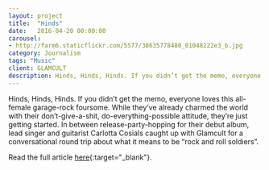 ```yaml
---
layout: project
title:  "Hinds"
date:   2016-04-20 00:00:00
carousel:
- http://farm6.staticflickr.com/5577/30635778480_01048222e3_b.jpg
category: Journalism
tags: "Music"
client: GLAMCULT
description: Hinds, Hinds, Hinds. If you didn’t get the memo, everyone loves this all-female garage-rock foursome. While they’ve already charmed the world with their don’t-give-a-shit, do-everything-possible ...
---
```

Hinds, Hinds, Hinds. If you didn’t get the memo, everyone loves this all-female garage-rock foursome. While they’ve already charmed the world with their don’t-give-a-shit, do-everything-possible attitude, they’re just getting started. In between release-party-hopping for their debut album, lead singer and guitarist Carlotta Cosials caught up with Glamcult for a conversational round trip about what it means to be “rock and roll soldiers”.

Read the full article [here](http://glamcult.com/interview-hinds/){:target="_blank"}.
